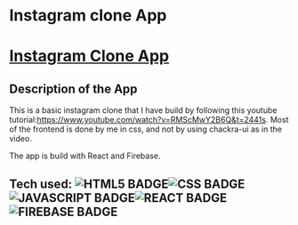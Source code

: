 

# Instagram clone App
<a href="https://social-app-instcl.vercel.app/" target="_blank">
<h1>Instagram Clone App</h1>
</a>


## Description of the App
This is a basic instagram clone that I have build by following this youtube tutorial:https://www.youtube.com/watch?v=RMScMwY2B6Q&t=2441s. Most of the frontend is done by me in css, and not by using chackra-ui as in the video.

The app is build with React and Firebase.


## Tech used: ![HTML5 BADGE](https://img.shields.io/static/v1?label=|&message=HTML5&color=23555f&style=plastic&logo=html5)![CSS BADGE](https://img.shields.io/static/v1?label=|&message=CSS3&color=285f65&style=plastic&logo=css3)![JAVASCRIPT BADGE](https://img.shields.io/static/v1?label=|&message=JAVASCRIPT&color=3c7f5d&style=plastic&logo=javascript)![REACT BADGE](https://img.shields.io/static/v1?label=|&message=REACT&color=23555f&style=plastic&logo=react)![FIREBASE BADGE](https://img.shields.io/static/v1?label=|&message=FIREBASE&color=fcba03&style=plastic&logo=firebase)




